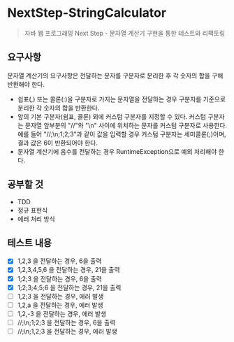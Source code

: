 # NextStep-StringCalculator

> 자바 웹 프로그래밍 Next Step - 문자열 계산기 구현을 통한 테스트와 리팩토링

## 요구사항

문자열 계산기의 요구사항은 전달하는 문자를 구분자로 분리한 후 각 숫자의 합을 구해 반환해야 한다.

- 쉽표(,) 또는 콜론(:)을 구분자로 가지는 문자열을 전달하는 경우 구분자를 기준으로 분리한 각 숫자의 합을 반환한다.
- 앞의 기본 구분자(쉼표, 콜론) 외에 커스텀 구분자를 지정할 수 있다. 커스텀 구분자는 문자열 앞부분의 "//"와 "\n" 사이에 위치하는 문자를 커스텀 구분자로 사용한다. 예를 들어 "//;\n;1;2;3"과
  같이 값을 입력할 경우 커스텀 구분자는 세미콜론(;)이며, 결과 값은 6이 반환되어야 한다.
- 문자열 계산기에 음수를 전달하는 경우 RuntimeException으로 예외 처리해야 한다.

## 공부할 것

- TDD
- 정규 표현식
- 에러 처리 방식

## 테스트 내용

- [x] 1,2,3 을 전달하는 경우, 6을 출력
- [x] 1,2,3,4,5,6 을 전달하는 경우, 21을 출력
- [x] 1;2;3 을 전달하는 경우, 6을 출력
- [x] 1;2;3;4;5;6 을 전달하는 경우, 21을 출력
- [ ] 1,2;3 을 전달하는 경우, 에러 발생
- [ ] 1,2,a 을 전달하는 경우, 에러 발생
- [ ] 1,2,-3 을 전달하는 경우, 에러 발생
- [ ] //;\n;1;2;3 을 전달하는 경우, 6을 출력
- [ ] //;\n;1,2;3 을 전달하는 경우, 에러 발생
